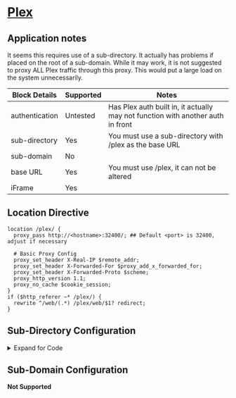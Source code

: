 <!-- This should be the app name and the URL to the app site -->
<!-- If major revisions exist of an app that change the RP support follow the app name with V# -->
# [Plex](https://plex.tv)

## Application notes
<!-- This should point to any provided documentation by the app developer, if none, remove line below -->
<!-- This should be used to highlight/outline any special notes, or important points about the configs -->
It seems this requires use of a sub-directory. It actually has problems if placed on the root of a sub-domain. While it may work, it is not suggested to proxy ALL Plex traffic through this proxy. This would put a large load on the system unnecessarily.
<!-- This will be used to outline all the pertinent block details -->
Block Details | Supported | Notes
------ | ------ | ------
authentication | Untested | Has Plex auth built in, it actually may not function with another auth in front
sub-directory | Yes | You must use a sub-directory with /plex as the base URL
sub-domain | No |
base URL | Yes | You must use /plex, it can not be altered
iFrame | Yes |

<!-- This will be used to sample out the Location block for sub-directory config -->
## Location Directive
```nginx
location /plex/ {
  proxy_pass http://<hostname>:32400/; ## Default <port> is 32400, adjust if necessary

  # Basic Proxy Config
  proxy_set_header X-Real-IP $remote_addr;
  proxy_set_header X-Forwarded-For $proxy_add_x_forwarded_for;
  proxy_set_header X-Forwarded-Proto $scheme;
  proxy_http_version 1.1;
  proxy_no_cache $cookie_session;
}
if ($http_referer ~* /plex/) {
  rewrite ^/web/(.*) /plex/web/$1? redirect;
}
```
<!-- This is to be used to show code for a sub-directory config -->
## Sub-Directory Configuration

<details>

<summary> Expand for Code </summary>

### plex.conf
```nginx
## Main server block to redirect traffic from HTTP to HTTPS
server {
  listen 80;
  server_name <fqdn>;
  return 301 https://$host$request_uri;
}

## Main server block for HTTPS
server {
  listen 443 ssl;
  server_name <fqdn>;

  root /config/www;
  index index.html index.htm index.php;
  include /config/nginx/ssl.conf ## Using a single include for all SSL related items

  location /plex/ {
    proxy_pass http://<hostname>:32400/; ## Default <port> is 32400, adjust if necessary
    include /config/nginx/proxy.conf; ## Using a single include file for commonly used settings
  }
  if ($http_referer ~* /plex/) {
    rewrite ^/web/(.*) /plex/web/$1? redirect;
  }
```
### proxy.conf
```nginx
client_max_body_size 10m;
client_body_buffer_size 128k;

#Timeout if the real server is dead
proxy_next_upstream error timeout invalid_header http_500 http_502 http_503;

# Advanced Proxy Config
send_timeout 5m;
proxy_read_timeout 240;
proxy_send_timeout 240;
proxy_connect_timeout 240;

# Basic Proxy Config
proxy_set_header Host $host:$server_port;
proxy_set_header X-Real-IP $remote_addr;
proxy_set_header X-Forwarded-For $proxy_add_x_forwarded_for;
proxy_set_header X-Forwarded-Proto $scheme;
proxy_redirect  http://  $scheme://;
proxy_http_version 1.1;
proxy_set_header Connection "";
proxy_cache_bypass $cookie_session;
proxy_no_cache $cookie_session;
proxy_buffers 32 4k;
```
### ssl.conf
```nginx
## Certificates from LE container placement
ssl_certificate /config/keys/letsencrypt/fullchain.pem;
ssl_certificate_key /config/keys/letsencrypt/privkey.pem;

## Strong Security recommended settings per cipherli.st
ssl_dhparam /config/nginx/dhparams.pem;
ssl_ciphers ECDHE-RSA-AES256-GCM-SHA512:DHE-RSA-AES256-GCM-SHA512:ECDHE-RSA-AES256-GCM-SHA384:DHE-RSA-AES256-GCM-SHA384:ECDHE-RSA-AES256-SHA384;
ssl_ecdh_curve secp384r1; # Requires nginx >= 1.1.0
ssl_session_timeout  10m;

## Settings to add strong security profile (A+ on securityheaders.io/ssllabs.com)
add_header Strict-Transport-Security "max-age=63072000; includeSubDomains; preload";
add_header X-Content-Type-Options nosniff;
add_header X-XSS-Protection "1; mode=block";
add_header X-Robots-Tag none;
add_header Content-Security-Policy "frame-ancestors https://*.<fqdn> https://<fqdn>"; ## Use *.domain.com, not *.sub.domain.com
add_header X-Frame-Options "ALLOW-FROM https://*.<fqdn>" always; ## Use *.domain.com, not *.sub.domain.com
add_header Referrer-Policy "strict-origin";
proxy_cookie_path / "/; HTTPOnly; Secure";
more_set_headers "Server: Classified";
more_clear_headers 'X-Powered-By';
```

</details>

<!-- This is to be used to show code for a sub-domain config -->
## Sub-Domain Configuration

**Not Supported**
